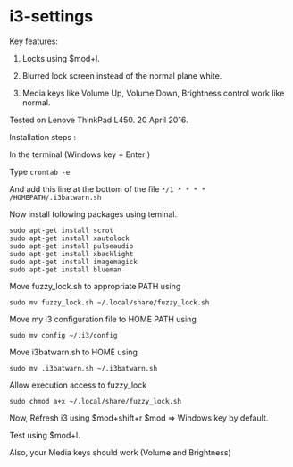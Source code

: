 # i3-settings

Key features:

1. Locks using $mod+l.

2. Blurred lock screen instead of the normal plane white.

3. Media keys like Volume Up, Volume Down, Brightness control work like normal.

Tested on Lenove ThinkPad L450. 20 April 2016.

Installation steps :

In the terminal (Windows key + Enter )

Type
`crontab -e`

And add this line at the bottom of the file 
`*/1 * * * * /HOMEPATH/.i3batwarn.sh`

Now install following packages using teminal.

```
sudo apt-get install scrot
sudo apt-get install xautolock
sudo apt-get install pulseaudio
sudo apt-get install xbacklight
sudo apt-get install imagemagick
sudo apt-get install blueman
```

Move fuzzy_lock.sh to appropriate PATH using

`sudo mv fuzzy_lock.sh ~/.local/share/fuzzy_lock.sh`

Move my i3 configuration file to HOME PATH using

`sudo mv config ~/.i3/config`


Move i3batwarn.sh to HOME using

`sudo mv .i3batwarn.sh ~/.i3batwarn.sh`

Allow execution access to fuzzy_lock

`sudo chmod a+x ~/.local/share/fuzzy_lock.sh`

Now, Refresh i3 using $mod+shift+r 
$mod => Windows key by default.

Test using $mod+l.

Also, your Media keys should work (Volume and Brightness)
